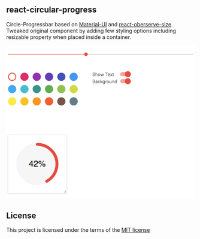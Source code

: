 ## react-circular-progress

Circle-Progressbar based on [Material-UI](http://www.material-ui.com/) and [react-oberserve-size](https://github.com/oberonamsterdam/react-observe-size). Tweaked original component by adding few styling options including resizable property when placed inside a container.

![screenshot](https://github.com/Fuasmattn/react-circular-progress/blob/master/src/screenshot.png )


## License

This project is licensed under the terms of the [MIT license](https://github.com/Fuasmattn/react-circular-progress/LICENSE)